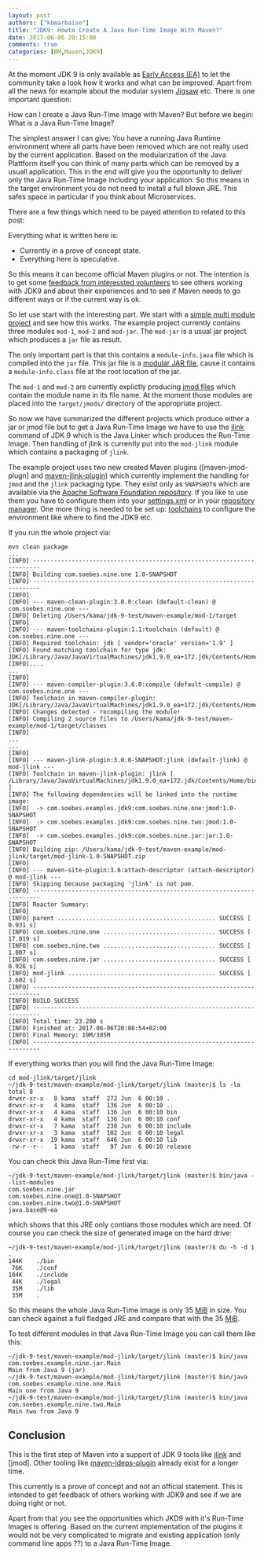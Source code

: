 ```yaml
---
layout: post
authors: ["khmarbaise"]
title: "JDK9: Howto Create A Java Run-Time Image With Maven?"
date: 2017-06-06 20:15:00
comments: true
categories: [BM,Maven,JDK9]
---
```

At the moment JDK 9 is only available as [Early Access (EA)][ea-download] to
let the community take a look how it works and what can be improved. Apart from
all the news for example about the modular system [Jigsaw][jigsaw] etc. There
is one important question:

How can I create a Java Run-Time Image with Maven? But before we begin:
What is a Java Run-Time Image?

The simplest answer I can give: You have a running Java Runtime environment
where all parts have been removed which are not really used by the current
application. Based on the modularization of the Java Plattform itself you can
think of many parts which can be removed by a usuall application. This in the end
will give you the opportunity to deliver only the Java Run-Time Image including
your application. So this means in the target environment you do not need to
install a full blown JRE. This safes space in particular if you think about
Microservices.

There are a few things which need to be payed attention to related to this post:

Everything what is written here is:

 * Currently in a prove of concept state.
 * Everything here is speculative.

So this means it can become official Maven plugins or not. The intention is to
get some [feedback from interessted volunteers][feedback] to see others working with JDK9
and about their experiences and to see if Maven needs to go different ways or
if the current way is ok.

So let use start with the interesting part. We start with a [simple multi module project][jdk9-maven-example] 
and see how this works. The example project currently contains 
three modules `mod-1`, `mod-2` and `mod-jar`. The `mod-jar` is a usual jar project which produces
a `jar` file as result. 

The only important part is that this contains a `module-info.java` 
file which is compiled into the `jar` file. This jar file is a [modular JAR file][modular-jar], cause it
contains a `module-info.class` file at the root location of the jar.

The `mod-1` and `mod-2` are currently explictly producing [jmod files][jmod-file] which contain
the module name in its file name. At the moment those modules are placed into the
`target/jmods/` directory of the appropriate project.

So now we have summarized the different projects which produce either a jar or jmod file but 
to get a Java Run-Time Image we have to use the [jlink][jlink] command of JDK 9 which is the Java Linker
which produces the Run-Time Image. Then handling of jlink is currently put into the `mod-jlink` module
which contains a packaging of `jlink`. 

The example project uses two new created Maven plugins ([maven-jmod-plugn] and
[maven-jlink-plugin]) which currently implement the handling 
for `jmod` and the `jlink` packaging type. They exist only as `SNAPSHOT`s which are available
via the [Apache Software Foundation repository][asf-snapshot]. If you like to use them
you have to configure them into your [settings.xml] or in your [repository manager].
One more thing is needed to be set up: [toolchains] to configure the environment like where
to find the JDK9 etc. 

If you run the whole project via:
```
mvn clean package
...
[INFO] ------------------------------------------------------------------------
[INFO] Building com.soebes.nine.one 1.0-SNAPSHOT
[INFO] ------------------------------------------------------------------------
[INFO]
[INFO] --- maven-clean-plugin:3.0.0:clean (default-clean) @ com.soebes.nine.one ---
[INFO] Deleting /Users/kama/jdk-9-test/maven-example/mod-1/target
[INFO]
[INFO] --- maven-toolchains-plugin:1.1:toolchain (default) @ com.soebes.nine.one ---
[INFO] Required toolchain: jdk [ vendor='oracle' version='1.9' ]
[INFO] Found matching toolchain for type jdk: JDK[/Library/Java/JavaVirtualMachines/jdk1.9.0_ea+172.jdk/Contents/Home]
[INFO]....
...
[INFO]
[INFO] --- maven-compiler-plugin:3.6.0:compile (default-compile) @ com.soebes.nine.one ---
[INFO] Toolchain in maven-compiler-plugin: JDK[/Library/Java/JavaVirtualMachines/jdk1.9.0_ea+172.jdk/Contents/Home]
[INFO] Changes detected - recompiling the module!
[INFO] Compiling 2 source files to /Users/kama/jdk-9-test/maven-example/mod-1/target/classes
[INFO]
...
...
[INFO]
[INFO] --- maven-jlink-plugin:3.0.0-SNAPSHOT:jlink (default-jlink) @ mod-jlink ---
[INFO] Toolchain in maven-jlink-plugin: jlink [ /Library/Java/JavaVirtualMachines/jdk1.9.0_ea+172.jdk/Contents/Home/bin/jlink ]
[INFO] The following dependencies will be linked into the runtime image:
[INFO]  -> com.soebes.examples.jdk9:com.soebes.nine.one:jmod:1.0-SNAPSHOT
[INFO]  -> com.soebes.examples.jdk9:com.soebes.nine.two:jmod:1.0-SNAPSHOT
[INFO]  -> com.soebes.examples.jdk9:com.soebes.nine.jar:jar:1.0-SNAPSHOT
[INFO] Building zip: /Users/kama/jdk-9-test/maven-example/mod-jlink/target/mod-jlink-1.0-SNAPSHOT.zip
[INFO]
[INFO] --- maven-site-plugin:3.6:attach-descriptor (attach-descriptor) @ mod-jlink ---
[INFO] Skipping because packaging 'jlink' is not pom.
[INFO] ------------------------------------------------------------------------
[INFO] Reactor Summary:
[INFO]
[INFO] parent ............................................. SUCCESS [  0.931 s]
[INFO] com.soebes.nine.one ................................ SUCCESS [ 17.019 s]
[INFO] com.soebes.nine.two ................................ SUCCESS [  1.007 s]
[INFO] com.soebes.nine.jar ................................ SUCCESS [  0.926 s]
[INFO] mod-jlink .......................................... SUCCESS [  2.602 s]
[INFO] ------------------------------------------------------------------------
[INFO] BUILD SUCCESS
[INFO] ------------------------------------------------------------------------
[INFO] Total time: 23.200 s
[INFO] Finished at: 2017-06-06T20:08:54+02:00
[INFO] Final Memory: 19M/385M
[INFO] ------------------------------------------------------------------------
```
If everything works than you will find the Java Run-Time Image:
```
cd mod-jlink/target/jlink
~/jdk-9-test/maven-example/mod-jlink/target/jlink (master)$ ls -la
total 8
drwxr-xr-x   8 kama  staff  272 Jun  6 00:10 .
drwxr-xr-x   4 kama  staff  136 Jun  6 00:10 ..
drwxr-xr-x   4 kama  staff  136 Jun  6 00:10 bin
drwxr-xr-x   4 kama  staff  136 Jun  6 00:10 conf
drwxr-xr-x   7 kama  staff  238 Jun  6 00:10 include
drwxr-xr-x   3 kama  staff  102 Jun  6 00:10 legal
drwxr-xr-x  19 kama  staff  646 Jun  6 00:10 lib
-rw-r--r--   1 kama  staff   97 Jun  6 00:10 release
```
You can check this Java Run-Time first via:
```
~/jdk-9-test/maven-example/mod-jlink/target/jlink (master)$ bin/java --list-modules
com.soebes.nine.jar
com.soebes.nine.one@1.0-SNAPSHOT
com.soebes.nine.two@1.0-SNAPSHOT
java.base@9-ea
```
which shows that this JRE only contians those modules which are need. Of course you can
check the size of generated image on the hard drive:
```
~/jdk-9-test/maven-example/mod-jlink/target/jlink (master)$ du -h -d 1 .
144K    ./bin
 76K    ./conf
184K    ./include
 44K    ./legal
 35M    ./lib
 35M    .
```
So this means the whole Java Run-Time Image is only 35 [MiB] in size. You can check against a 
full fledged JRE and compare that with the 35 [MiB].

To test different modules in that Java Run-Time Image you can call them like this:
```
~/jdk-9-test/maven-example/mod-jlink/target/jlink (master)$ bin/java com.soebes.example.nine.jar.Main
Main from Java 9 (jar)
~/jdk-9-test/maven-example/mod-jlink/target/jlink (master)$ bin/java com.soebes.example.nine.one.Main
Main one from Java 9
~/jdk-9-test/maven-example/mod-jlink/target/jlink (master)$ bin/java com.soebes.example.nine.two.Main
Main two from Java 9
```

## Conclusion

This is the first step of Maven into a support of JDK 9 tools like [jlink] and [jmod]. Other tooling
like [maven-jdeps-plugin] already exist for a longer time. 

This currently is a prove of concept and not an official statement. This is intended to
get feedback of others working with JDK9 and see if we are doing right or not.

Apart from that you see the opportunities which JKD9 with it's Run-Time Images is offering. Based on the
current implementation of the plugins it would not be very complicated to migrate and existing 
application (only command line apps ??) to a Java Run-Time Image. 



[jlink]: http://openjdk.java.net/jeps/282
[runtimeimage]: http://openjdk.java.net/jeps/220
[jigsaw]: http://openjdk.java.net/projects/jigsaw/
[ea-download]: http://jdk.java.net/9/
[jdk9-maven-example]: https://github.com/khmarbaise/jdk9-jlink-jmod-example/tree/master/maven-example
[modular-jar]: http://cr.openjdk.java.net/~mr/jigsaw/spec/jar.html#Modular
[jmod-file]: http://openjdk.java.net/jeps/261#Packaging:-JMOD-files
[feedback]: https://github.com/khmarbaise/jdk9-jlink-jmod-example/issues
[maven-jmod-plugin]: https://svn.apache.org/repos/asf/maven/plugins/trunk/maven-jmod-plugin/
[maven-jlink-plugin]: https://svn.apache.org/repos/asf/maven/plugins/trunk/maven-jlink-plugin/
[maven-jdeps-plugin]: https://maven.apache.org/plugins/maven-jdeps-plugin/
[asf-snapshot]: https://repository.apache.org/content/repositories/snapshots/
[settings.xml]: https://maven.apache.org/settings.html
[repository manager]: https://maven.apache.org/repository-management.html 
[toolchains]: https://maven.apache.org/guides/mini/guide-using-toolchains.html
[MiB]: https://en.wikipedia.org/wiki/Binary_prefix#Adoption_by_IEC.2C_NIST_and_ISO
